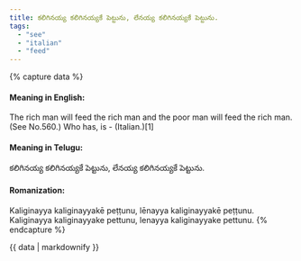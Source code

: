 ```yaml
---
title: కలిగినయ్య కలిగినయ్యకే పెట్టును, లేనయ్య కలిగినయ్యకే పెట్టును.
tags:
  - "see"
  - "italian"
  - "feed"
---
```


{% capture data %}
#### Meaning in English:
The rich man will feed the rich man and the poor man will feed the rich man.
(See No.560.)
Who has, is - (Italian.)[1]

#### Meaning in Telugu:
కలిగినయ్య కలిగినయ్యకే పెట్టును, లేనయ్య కలిగినయ్యకే పెట్టును.

#### Romanization:
Kaliginayya kaliginayyakē peṭṭunu, lēnayya kaliginayyakē peṭṭunu.
Kaliginayya kaliginayyake pettunu, lenayya kaliginayyake pettunu.
{% endcapture %}

{{ data | markdownify }}

